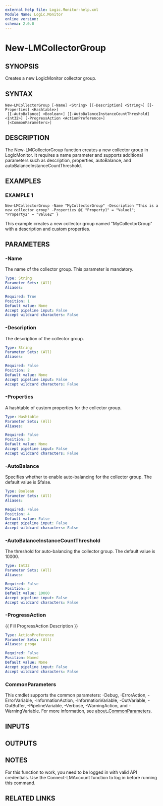 ```yaml
---
external help file: Logic.Monitor-help.xml
Module Name: Logic.Monitor
online version:
schema: 2.0.0
---
```


# New-LMCollectorGroup

## SYNOPSIS
Creates a new LogicMonitor collector group.

## SYNTAX

```
New-LMCollectorGroup [-Name] <String> [[-Description] <String>] [[-Properties] <Hashtable>]
 [[-AutoBalance] <Boolean>] [[-AutoBalanceInstanceCountThreshold] <Int32>] [-ProgressAction <ActionPreference>]
 [<CommonParameters>]
```

## DESCRIPTION
The New-LMCollectorGroup function creates a new collector group in LogicMonitor.
It requires a name parameter and supports additional parameters such as description, properties, autoBalance, and autoBalanceInstanceCountThreshold.

## EXAMPLES

### EXAMPLE 1
```
New-LMCollectorGroup -Name "MyCollectorGroup" -Description "This is a new collector group" -Properties @{ "Property1" = "Value1"; "Property2" = "Value2" }
```

This example creates a new collector group named "MyCollectorGroup" with a description and custom properties.

## PARAMETERS

### -Name
The name of the collector group.
This parameter is mandatory.

```yaml
Type: String
Parameter Sets: (All)
Aliases:

Required: True
Position: 1
Default value: None
Accept pipeline input: False
Accept wildcard characters: False
```

### -Description
The description of the collector group.

```yaml
Type: String
Parameter Sets: (All)
Aliases:

Required: False
Position: 2
Default value: None
Accept pipeline input: False
Accept wildcard characters: False
```

### -Properties
A hashtable of custom properties for the collector group.

```yaml
Type: Hashtable
Parameter Sets: (All)
Aliases:

Required: False
Position: 3
Default value: None
Accept pipeline input: False
Accept wildcard characters: False
```

### -AutoBalance
Specifies whether to enable auto-balancing for the collector group.
The default value is $false.

```yaml
Type: Boolean
Parameter Sets: (All)
Aliases:

Required: False
Position: 4
Default value: False
Accept pipeline input: False
Accept wildcard characters: False
```

### -AutoBalanceInstanceCountThreshold
The threshold for auto-balancing the collector group.
The default value is 10000.

```yaml
Type: Int32
Parameter Sets: (All)
Aliases:

Required: False
Position: 5
Default value: 10000
Accept pipeline input: False
Accept wildcard characters: False
```

### -ProgressAction
{{ Fill ProgressAction Description }}

```yaml
Type: ActionPreference
Parameter Sets: (All)
Aliases: proga

Required: False
Position: Named
Default value: None
Accept pipeline input: False
Accept wildcard characters: False
```

### CommonParameters
This cmdlet supports the common parameters: -Debug, -ErrorAction, -ErrorVariable, -InformationAction, -InformationVariable, -OutVariable, -OutBuffer, -PipelineVariable, -Verbose, -WarningAction, and -WarningVariable. For more information, see [about_CommonParameters](http://go.microsoft.com/fwlink/?LinkID=113216).

## INPUTS

## OUTPUTS

## NOTES
For this function to work, you need to be logged in with valid API credentials.
Use the Connect-LMAccount function to log in before running this command.

## RELATED LINKS
